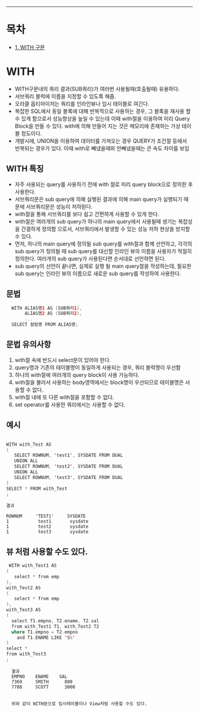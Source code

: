 <hr/>

# 목차
* [1. WITH 구문](#WITH)





# WITH

- WITH구문내의 쿼리 결과(SUB쿼리)가 여러번 사용될때(호출될때) 유용하다.
- 서브쿼리 블럭에 이름을 지정할 수 있도록 해줌.
- 오라클 옵티마이저는 쿼리를 인라인뷰나 임시 테이블로 여긴다.
- 복잡한 SQL에서 동일 블록에 대해 반복적으로 사용하는 경우, 그 블록을 재사용 할 수 있게 함으로서 성능향상을 높일 수 있는데 이때 with절을 이용하여 미리 Query Block을 만들 수 있다. with에 의해 만들어 지는 것은 메모리에 존재하는 가상 테이블 정도이다.
- 개발시에, UNION을 이용하여 데이터를 가져오는 경우 QUERY가 조건절 등에서 반복되는 경우가 있다. 이때 with로 빼냈을때와 안빼냈을때는 큰 속도 차이를 보임


## WITH 특징
- 자주 사용되는 query를 사용하기 전에 with 절로 미리 query block으로 정의한 후 사용한다.
- 서브쿼리문은 sub query에 의해 실행된 결과에 의해 main query가 실행되기 때문에 서브쿼리문은 성능이 저하된다.
- with절을 통해 서브쿼리를 보다 쉽고 간편하게 사용할 수 있게 한다.
- with절은 여러개의 sub query가 하나의 main query에서 사용될때 생기는 복잡성을 간결하게 정의함 으로서, 서브쿼리에서 발생할 수 있는 성능 저하 현상을 방지할 수 있다.
- 먼저, 하나의 main query에 정의될 sub query를 with절과 함께 선언하고, 각각의 sub query가 정의될 때 sub query를 대신할 인라인 뷰의 이름을 사용자가 적절히 정의한다. 여러개의 sub query가 사용된다면 순서대로 선언하면 된다.
- sub query의 선언이 끝나면, 실제로 실행 될 main query절을 작성하는데, 필요한 sub query는 인라인 뷰의 이름으로 새로운 sub query를 작성하여 사용한다.



## 문법

```swift
  WITH ALIAS명1 AS (SUB쿼리1),
       ALIAS명2 AS (SUB쿼리2),
       ...
  SELECT 컬럼명 FROM ALIAS명;

```

## 문법 유의사항

1. with절 속에 반드시 select문이 있어야 한다.
2. query명과 기존의 테이블명이 동일하게 사용되는 경우, 쿼리 블럭명이 우선함
3. 하나의 with절에 여러개의 query block이 사용 가능하다.
4. with절을 불러서 사용하는 body영역에서는 block명이 우선되므로 테이블명은 사용할 수 없다.
5. with절 내에 또 다른 with절을 포함할 수 없다.
6. set operator를 사용한 쿼리에서는 사용할 수 없다.



## 예시

```swift

WITH with_Test AS
(
   SELECT ROWNUM, 'test1', SYSDATE FROM DUAL
   UNION ALL
   SELECT ROWNUM, 'test2', SYSDATE FROM DUAL
   UNION ALL
   SELECT ROWNUM, 'test3', SYSDATE FROM DUAL
)
SELECT * FROM with_Test
;

```

```
결과 

ROWNUM     'TEST1'     SYSDATE
1           test1       sysdate      
1           test2       sysdate
1           test3       sysdate

```

## 뷰 처럼 사용할 수도 있다.

```swift
 WITH with_Test1 AS
(   
   select * from emp
),
with_Test2 AS
(
   select * from emp
),
with_Test3 AS
(
  select T1.empno, T2.ename, T2.sal
  from with_Test1 T1, with_Test2 T2
  where T1.empno = T2.empno
    and T1.ENAME LIKE 'S%'
)
select * 
from with_Test3
;


```

```
  결과
  EMPNO    ENAME    SAL
  7369	   SMITH	  800
  7788	   SCOTT	  3000
  
  
  위와 같이 WITH문으로 임시테이블이나 View처럼 사용할 수도 있다.
 
```





